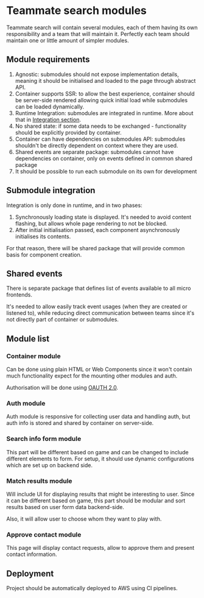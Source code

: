 # Teammate search modules

Teammate search will contain several modules, each of them having its own responsibility and a team that
will maintain it. Perfectly each team should maintain one or little amount of simpler modules.

## Module requirements

1. Agnostic: submodules should not expose implementation details, meaning it should be initialised and 
loaded to the page through abstract API.
2. Container supports SSR: to allow the best experience, container should be server-side rendered allowing quick 
initial load while submodules can be loaded dynamically.
3. Runtime Integration: submodules are integrated in runtime. More about that in [Integration section](#Submodule-integration).
4. No shared state: if some data needs to be exchanged - functionality should be explicitly provided by container.
5. Container can have dependencies on submodules API: submodules shouldn't be directly dependent on context where they
are used.
6. Shared events are separate package: submodules cannot have dependencies on container, only on events defined in 
common shared package
7. It should be possible to run each submodule on its own for development

## Submodule integration

Integration is only done in runtime, and in two phases:
1. Synchronously loading state is displayed. It's needed to avoid content flashing, but allows whole page rendering to 
not be blocked.
2. After initial initialisation passed, each component asynchronously initialises its contents.

For that reason, there will be shared package that will provide common basis for component creation.

## Shared events

There is separate package that defines list of events available to all micro frontends. 

It's needed to allow easily track event usages (when they are created or listened to), while reducing direct 
communication between teams since it's not directly part of container or submodules.  

## Module list

### Container module

Can be done using plain HTML or Web Components since it won't contain much functionality expect for the mounting other
modules and auth.

Authorisation will be done using [OAUTH 2.0](https://developers.google.com/identity/protocols/oauth2/javascript-implicit-flow).

### Auth module

Auth module is responsive for collecting user data and handling auth, but auth info is stored and shared by container
on server-side.

### Search info form module

This part will be different based on game and can be changed to include different elements to form.
For setup, it should use dynamic configurations which are set up on backend side.

### Match results module

Will include UI for displaying results that might be interesting to user. Since it can be different based on game,
this part should be modular and sort results based on user form data backend-side.

Also, it will allow user to choose whom they want to play with.

### Approve contact module

This page will display contact requests, allow to approve them and present contact information.


## Deployment

Project should be automatically deployed to AWS using CI pipelines.